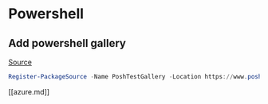 # Powershell

## Add powershell gallery

[Source](https://www.undocumented-features.com/2019/12/02/add-posh-test-gallery-to-add-microsoft-teams-test-powershell-module/)

```powershell
Register-PackageSource -Name PoshTestGallery -Location https://www.poshtestgallery.com/api/v2/ -ProviderName PowerShellGet
```

[[azure.md]]

